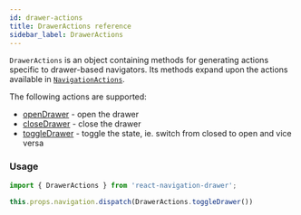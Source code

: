 ```yaml
---
id: drawer-actions
title: DrawerActions reference
sidebar_label: DrawerActions
---
```


`DrawerActions` is an object containing methods for generating actions specific to drawer-based navigators. Its methods expand upon the actions available in [`NavigationActions`](navigation-actions.md).

The following actions are supported:

* [openDrawer](#openDrawer) - open the drawer
* [closeDrawer](#closeDrawer) - close the drawer
* [toggleDrawer](#toggleDrawer) - toggle the state, ie. switch from closed to open and vice versa

### Usage

```js
import { DrawerActions } from 'react-navigation-drawer';

this.props.navigation.dispatch(DrawerActions.toggleDrawer())
```
